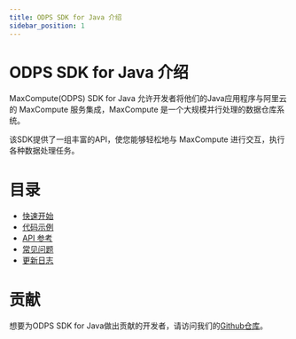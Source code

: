 ```yaml
---
title: ODPS SDK for Java 介绍
sidebar_position: 1
---
```


# ODPS SDK for Java 介绍

MaxCompute(ODPS) SDK for Java 允许开发者将他们的Java应用程序与阿里云的 MaxCompute 服务集成，MaxCompute 是一个大规模并行处理的数据仓库系统。

该SDK提供了一组丰富的API，使您能够轻松地与 MaxCompute 进行交互，执行各种数据处理任务。


# 目录

- [快速开始](../quick-start)
- [代码示例](../example-code/intro)
- [API 参考](../api-reference/intro)
- [常见问题](../question)
- [更新日志](../changelog)


# 贡献
想要为ODPS SDK for Java做出贡献的开发者，请访问我们的[Github仓库](https://github.com/aliyun/aliyun-odps-java-sdk)。
